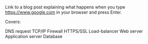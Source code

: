 Link to a blog post explaining what happens when you type https://www.google.com in your browser and press Enter.

Covers:

DNS request
TCP/IP
Firewall
HTTPS/SSL
Load-balancer
Web server
Application server
Database
